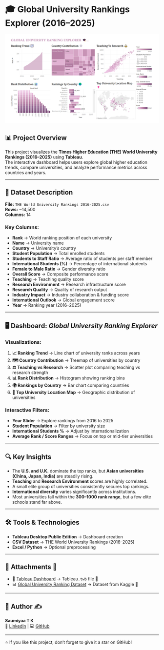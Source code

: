 # 🎓 Global University Rankings Explorer (2016–2025)

<div align="center">
  <img src="https://github.com/SaumiyaaTK/Global-University-Ranking-Explorer/blob/main/Ranking Screenshot.png" alt="Global-University-Ranking-Explorer">
</div>

## 📊 Project Overview
This project visualizes the **Times Higher Education (THE) World University Rankings (2016–2025)** using **Tableau**.  
The interactive dashboard helps users explore global higher education trends, compare universities, and analyze performance metrics across countries and years.

---

## 📂 Dataset Description
**File:** `THE World University Rankings 2016-2025.csv`  
**Rows:** ~14,500  
**Columns:** 14  

### Key Columns:
- **Rank** → World ranking position of each university  
- **Name** → University name  
- **Country** → University’s country  
- **Student Population** → Total enrolled students  
- **Students to Staff Ratio** → Average ratio of students per staff member  
- **International Students (%)** → Percentage of international students  
- **Female to Male Ratio** → Gender diversity ratio  
- **Overall Score** → Composite performance score  
- **Teaching** → Teaching quality score  
- **Research Environment** → Research infrastructure score  
- **Research Quality** → Quality of research output  
- **Industry Impact** → Industry collaboration & funding score  
- **International Outlook** → Global engagement score  
- **Year** → Ranking year (2016–2025)  

---

## 🖥️ Dashboard: *Global University Ranking Explorer*

### Visualizations:
1. **📈 Ranking Trend** → Line chart of university ranks across years  
2. **🗺️ Country Contribution** → Treemap of universities by country  
3. **⚖️ Teaching vs Research** → Scatter plot comparing teaching vs research strength  
4. **📊 Rank Distribution** → Histogram showing ranking bins  
5. **🌍 Rankings by Country** → Bar chart comparing countries  
6. **📌 Top University Location Map** → Geographic distribution of universities  

### Interactive Filters:
- **Year Slider** → Explore rankings from 2016 to 2025  
- **Student Population** → Filter by university size  
- **International Students %** → Adjust by internationalization  
- **Average Rank / Score Ranges** → Focus on top or mid-tier universities  

---

## 🔍 Key Insights
- The **U.S. and U.K.** dominate the top ranks, but **Asian universities (China, Japan, India)** are steadily rising.  
- **Teaching** and **Research Environment** scores are highly correlated.  
- A small elite group of universities consistently secures top rankings.  
- **International diversity** varies significantly across institutions.  
- Most universities fall within the **300–1000 rank range**, but a few elite schools stand far above.  

---

## 🛠️ Tools & Technologies
- **Tableau Desktop Public Edition** → Dashboard creation  
- **CSV Dataset** → THE World University Rankings (2016–2025)  
- **Excel / Python** → Optional preprocessing  

---

## 📂 Attachments 📎  
- 📑 [Tableau Dashboard](Dashboard/) → Tableau`.twb` file 📂  
- 📊 [Global University Ranking Dataset](Dataset/) → Dataset from Kaggle 🏅
   
---

## 👤 Author ✍️  
**Saumiyaa T K**  
🔗 [LinkedIn](https://www.linkedin.com/in/saumiyaa-t-k) | 💻 [GitHub](https://github.com/SaumiyaaTK)  

---

⭐ If you like this project, don’t forget to give it a star on GitHub!
